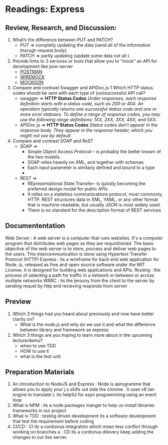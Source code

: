 # Readings: Express

## Review, Research, and Discussion:
1. What’s the difference between PUT and PATCH?
    * PUT => completly updating the data (send all of the information thorugh request.body)
    * PATCH => partly updating (update some data not all )
2. Provide links to 3 services or tools that allow you to “mock” an API for development like json-server
    * [POSTMAN](https://www.postman.com/)
    * [WIREMOCK](http://wiremock.org/)
    * [MOCKOON](https://mockoon.com/)
3. Compare and contrast Swagger and APIDoc.js 1 Which HTTP status codes should be sent with each type of (un)successful API call?
    * swagger => **HTTP Status Codes**
        *Under responses, each response definition starts with a status code, such as 200 or 404. An operation typically returns one successful status code and one or more error statuses. To define a range of response codes, you may use the following range definitions: 1XX, 2XX, 3XX, 4XX, and 5XX.*
    *  APIDoc.js => **HTTP Status Codes**
        *Status codes don’t appear in the response body. They appear in the response header, which you might not see by default.*
4. Compare and contrast SOAP and ReST
    * SOAP => 
        - Simple Object Access Protocol – is probably the better known of the two models.
        - SOAP relies heavily on XML, and together with schemas
        - Each input parameter is similarly defined and bound to a type
        -
    * REST => 
        - REpresentational State Transfer– is quickly becoming the preferred design model for public APIs
        - It  relies on a stateless communications protocol, most commonly, HTTP. REST structures data in XML, YAML, or any other format that is machine-readable, but usually JSON is most widely used.
        - There is no standard for the description format of REST services 


## Documententation

Web Server
:  A web server is a computer that runs websites. It's a computer program that distributes web pages as they are requisitioned. The basic objective of the web server is to store, process and deliver web pages to the users. This intercommunication is done using Hypertext Transfer Protocol (HTTP)
Express
: its a wireframe for back end web application for Node. js, released as free and open-source software under the MIT License. It is designed for building web applications and APIs.
Routing
: the process of selecting a path for traffic in a network or between or across multiple networks
WRRC
: its the jerouny from the client to the server by sending requet by http and recieving responds from server

## Preview

1. Which 3 things had you heard about previously and now have better clarity on?
     * What is the node.js and why do we use it and what the difference between library and framework as express
2. Which 3 things are you hoping to learn more about in the upcoming lecture/demo?
    * when to use TDD
    * HOW to use it 
    * what is the test unit 

## Preparation Materials
1. An introduction to NodeJS and Express
: Node is aprogramme that allows you to apply your j.s skills out side the chrome . it uses v8 (an engine to translate ). its helpful for asyn programmimg using an event loop
2. What is NPM
: its a node packages manger to help us install libraries frameworks in our project
3. What is TDD
: testing driven development its a software development that test the requirement before coding 
4. CI/CD
: CI its a contionus integration which mean less conflict through working on branches a
: CD its a contionus dilevery keep adding the changes to our live server.